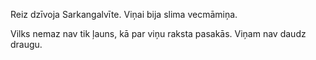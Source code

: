 Reiz dzīvoja Sarkangalvīte. Viņai bija slima vecmāmiņa.

Vilks nemaz nav tik ļauns, kā par viņu raksta pasakās. Viņam nav daudz draugu.
